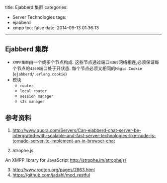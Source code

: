 title: Ejabberd 集群
categories:
  - Server Technologies
tags:
  - ejabberd
  - xmpp
toc: false
date: 2014-09-13 01:36:13
---

## Ejabberd 集群

- `XMPP集群`由一个或多个节点构成. 这些节点通过端口`4369`网络相连,必须保证每个节点的`4369`端口处于开状态. 每个节点必须又相同的`Magic Cookie` (`ejabberd/.erlang.cookie`)
- 模块
  - `router`
  - `local router`
  - `session manager`
  - `s2s manager`


## 参考资料

1. http://www.quora.com/Servers/Can-ejabberd-chat-server-be-intergrated-with-scalable-and-fast-server-technologies-like-node-js-tornado-server-to-implement-an-in-browser-chat

2. Strophe.js

An XMPP library for JavaScript
http://strophe.im/strophejs/

3. http://www.rootop.org/pages/2863.html
4. https://github.com/jadahl/mod_restful